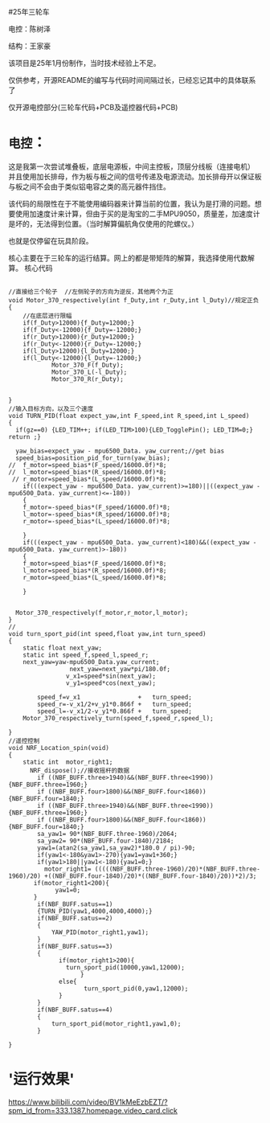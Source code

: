 #25年三轮车

  电控：陈树泽
  
  结构：王家豪

该项目是25年1月份制作，当时技术经验上不足。

仅供参考，开源README的编写与代码时间间隔过长，已经忘记其中的具体联系了

仅开源电控部分(三轮车代码+PCB及遥控器代码+PCB)<br>
  
`电控`：
===
 
  这是我第一次尝试堆叠板，底层电源板，中间主控板，顶层分线板（连接电机）
  并且使用加长排母，作为板与板之间的信号传递及电源流动。加长排母开以保证板与板之间不会由于类似铝电容之类的高元器件挡住。

该代码的局限性在于不能使用编码器来计算当前的位置，我认为是打滑的问题。想要使用加速度计来计算，但由于买的是淘宝的二手MPU9050，质量差，加速度计是坏的，无法得到位置。（当时解算偏航角仅使用的陀螺仪。）

也就是仅停留在玩具阶段。
 
  核心主要在于三轮车的运行结算。网上的都是带矩阵的解算，我选择使用代数解算。
  核心代码
```

//直接给三个轮子  //左侧轮子的方向为逆反，其他两个为正
void Motor_370_respectively(int f_Duty,int r_Duty,int l_Duty)//规定正负
{
	//在底层进行限幅
	if(f_Duty>12000){f_Duty=12000;}
	if(f_Duty<-12000){f_Duty=-12000;}
	if(r_Duty>12000){r_Duty=12000;}
	if(r_Duty<-12000){r_Duty=-12000;}
	if(l_Duty>12000){l_Duty=12000;}
	if(l_Duty<-12000){l_Duty=-12000;}
			Motor_370_F(f_Duty);
			Motor_370_L(-l_Duty);
			Motor_370_R(r_Duty);


}
//输入目标方向，以及三个速度
void TURN_PID(float expect_yaw,int F_speed,int R_speed,int L_speed)
{
  if(gz==0) {LED_TIM++; if(LED_TIM>100){LED_TogglePin(); LED_TIM=0;} return ;}
 
  yaw_bias=expect_yaw - mpu6500_Data. yaw_current;//get bias
  speed_bias=position_pid_for_turn(yaw_bias);
//  f_motor=speed_bias*(F_speed/16000.0f)*8;
//  l_motor=speed_bias*(R_speed/16000.0f)*8;
 // r_motor=speed_bias*(L_speed/16000.0f)*8;
	if(((expect_yaw - mpu6500_Data. yaw_current)>=180)||((expect_yaw - mpu6500_Data. yaw_current)<=-180))
	{
	f_motor=-speed_bias*(F_speed/16000.0f)*8;
	l_motor=-speed_bias*(R_speed/16000.0f)*8;
	r_motor=-speed_bias*(L_speed/16000.0f)*8;

	} 
	if(((expect_yaw - mpu6500_Data. yaw_current)<180)&&((expect_yaw - mpu6500_Data. yaw_current)>-180))
	{
	f_motor=speed_bias*(F_speed/16000.0f)*8;
	l_motor=speed_bias*(R_speed/16000.0f)*8;
	r_motor=speed_bias*(L_speed/16000.0f)*8;

	} 
	
	
  Motor_370_respectively(f_motor,r_motor,l_motor);
}
//
void turn_sport_pid(int speed,float yaw,int turn_speed)
{
	static float next_yaw;
	static int speed_f,speed_l,speed_r;
	next_yaw=yaw-mpu6500_Data.yaw_current;
	             next_yaw=next_yaw*pi/180.0f;
				v_x1=speed*sin(next_yaw);
    			v_y1=speed*cos(next_yaw);

		speed_f=v_x1				+	turn_speed;
		speed_r=-v_x1/2+v_y1*0.866f	+	turn_speed;
		speed_l=-v_x1/2-v_y1*0.866f	+	turn_speed;
	Motor_370_respectively_turn(speed_f,speed_r,speed_l);

}
//遥控控制
void NRF_Location_spin(void)
{
	static int  motor_right1;
      NRF_dispose();//接收摇杆的数据
		if ((NBF_BUFF.three>1940)&&(NBF_BUFF.three<1990)){NBF_BUFF.three=1960;}
		if ((NBF_BUFF.four>1800)&&(NBF_BUFF.four<1860)){NBF_BUFF.four=1840;}
		if ((NBF_BUFF.three>1940)&&(NBF_BUFF.three<1990)){NBF_BUFF.three=1960;}
		if ((NBF_BUFF.four>1800)&&(NBF_BUFF.four<1860)){NBF_BUFF.four=1840;}
		sa_yaw1= 90*(NBF_BUFF.three-1960)/2064;
	  	sa_yaw2= 90*(NBF_BUFF.four-1840)/2184;
		yaw1=(atan2(sa_yaw1,sa_yaw2)*180.0 / pi)-90;
		if(yaw1<-180&yaw1>-270){yaw1=yaw1+360;}
		if(yaw1>180||yaw1<-180){yaw1=0;}	
          motor_right1= (((((NBF_BUFF.three-1960)/20)*(NBF_BUFF.three-1960)/20) +((NBF_BUFF.four-1840)/20)*((NBF_BUFF.four-1840)/20))*2)/3;
       if(motor_right1<200){
	         yaw1=0;
	   }
		if(NBF_BUFF.satus==1)
        {TURN_PID(yaw1,4000,4000,4000);}
		if(NBF_BUFF.satus==2)
		{
			YAW_PID(motor_right1,yaw1);
		}
		if(NBF_BUFF.satus==3)
		{
			  if(motor_right1>200){
	            turn_sport_pid(10000,yaw1,12000);
					}
			  else{
			         turn_sport_pid(0,yaw1,12000);
			  }
		}
		if(NBF_BUFF.satus==4)
		{
			turn_sport_pid(motor_right1,yaw1,0);
		}

}
``` 

'运行效果'<br>
=
https://www.bilibili.com/video/BV1kMeEzbEZT/?spm_id_from=333.1387.homepage.video_card.click<br>








 

 

    
           
           
           
  

  

